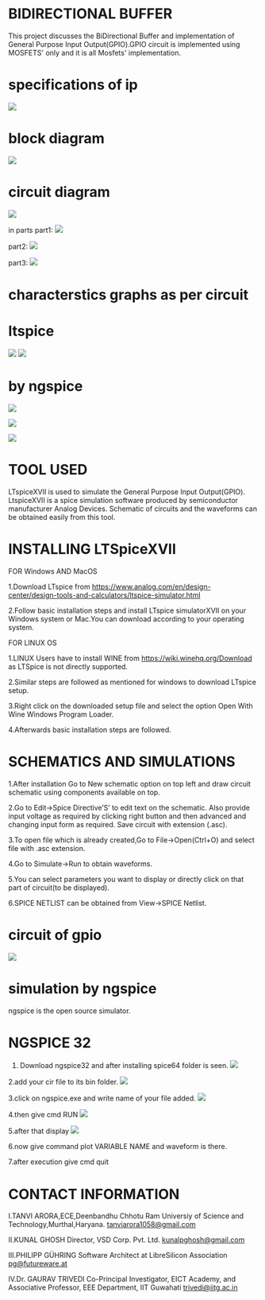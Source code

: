 # BIDIRECTIONAL BUFFER
This project discusses the BiDirectional Buffer and implementation of General Purpose Input Output(GPIO).GPIO circuit is implemented using MOSFETS' only and it is all Mosfets' implementation.

# specifications of ip

![](https://github.com/tanu2303/BidirectionalBuffer-GPIO/blob/master/Waveforms_ngspice/specifications.png)

# block diagram
![](https://github.com/tanu2303/BidirectionalBuffer-GPIO/blob/master/img/Screenshot%20(4609).png)

# circuit diagram
![](https://github.com/tanu2303/BidirectionalBuffer-GPIO/blob/master/Waveforms_ltspice/ckt.png)

in parts
part1:
![](https://github.com/tanu2303/BidirectionalBuffer-GPIO/blob/master/Waveforms_ltspice/ckt1.png)

part2:
![](https://github.com/tanu2303/BidirectionalBuffer-GPIO/blob/master/Waveforms_ltspice/ckt2.png)

part3:
![](https://github.com/tanu2303/BidirectionalBuffer-GPIO/blob/master/Waveforms_ltspice/ckt3.png)

# characterstics graphs as per circuit

# ltspice
![](https://github.com/tanu2303/BidirectionalBuffer-GPIO/blob/master/Waveforms_ltspice/1l.png)
![](https://github.com/tanu2303/BidirectionalBuffer-GPIO/blob/master/Waveforms_ltspice/l3.png)

# by ngspice
![](https://github.com/tanu2303/BidirectionalBuffer-GPIO/blob/master/Waveforms_ngspice/1n.png)

![](https://github.com/tanu2303/BidirectionalBuffer-GPIO/blob/master/Waveforms_ngspice/2n.png)

![](https://github.com/tanu2303/BidirectionalBuffer-GPIO/blob/master/Waveforms_ngspice/3n.png)


# TOOL USED
LTspiceXVII is used to simulate the General Purpose Input Output(GPIO). LtspiceXVII is a spice simulation software produced by semiconductor manufacturer Analog Devices. Schematic of circuits and the waveforms can be obtained easily from this tool.

# INSTALLING LTSpiceXVII

   FOR Windows AND MacOS

  1.Download LTspice from https://www.analog.com/en/design-center/design-tools-and-calculators/ltspice-simulator.html 
  
  2.Follow basic installation steps and install LTspice simulatorXVII on your Windows system or Mac.You can download according to your       operating system.

   FOR LINUX OS
	
   1.LINUX Users have to install WINE from https://wiki.winehq.org/Download as LTSpice is not directly supported.
   
   2.Similar steps are followed as mentioned for windows to download LTspice setup.
   
   3.Right click on the downloaded setup file and select the option Open With Wine Windows Program Loader.
   
   4.Afterwards basic installation steps are followed.
	
# SCHEMATICS AND SIMULATIONS

  1.After installation Go to New schematic option on top left and draw circuit schematic using components available on top.
  
  2.Go to Edit->Spice Directive’S’ to edit text on the schematic. Also provide input voltage as required by clicking right button and then advanced and changing input form as required. Save circuit with extension (.asc).

  3.To open file which is already created,Go to File->Open(Ctrl+O) and select file with .asc extension.

  4.Go to Simulate->Run to obtain waveforms.

  5.You can select parameters you want to display or directly click on that part of circuit(to be displayed). 

  6.SPICE NETLIST can be obtained from View->SPICE Netlist.
  
  
# circuit of gpio
![](https://github.com/tanu2303/BidirectionalBuffer-GPIO/blob/master/NETLIST-.cir/ckt-gpio.png)

# simulation by ngspice

ngspice is the open source simulator.

# NGSPICE 32
1. Download ngspice32 and after installing spice64 folder is seen.
![](https://github.com/tanu2303/BidirectionalBuffer-GPIO/blob/master/NGSPICE%2032/A.png)

2.add your cir file to its bin folder.
![](https://github.com/tanu2303/BidirectionalBuffer-GPIO/blob/master/NGSPICE%2032/B.png)

3.click on ngspice.exe and write name of your file added.
![](https://github.com/tanu2303/BidirectionalBuffer-GPIO/blob/master/NGSPICE%2032/C.png)

4.then give cmd RUN
![](https://github.com/tanu2303/BidirectionalBuffer-GPIO/blob/master/NGSPICE%2032/D.png)

5.after that display
![](https://github.com/tanu2303/BidirectionalBuffer-GPIO/blob/master/NGSPICE%2032/E.png)

6.now give command plot VARIABLE NAME and waveform is there.

7.after execution give cmd quit

# CONTACT INFORMATION
I.TANVI ARORA,ECE,Deenbandhu Chhotu Ram Universiy of Science and Technology,Murthal,Haryana. tanviarora1058@gmail.com

II.KUNAL GHOSH Director, VSD Corp. Pvt. Ltd. kunalpghosh@gmail.com

III.PHILIPP GÜHRING Software Architect at LibreSilicon Association pg@futureware.at

IV.Dr. GAURAV TRIVEDI Co-Principal Investigator, EICT Academy,
and Associative Professor, EEE Department, IIT Guwahati trivedi@iitg.ac.in
